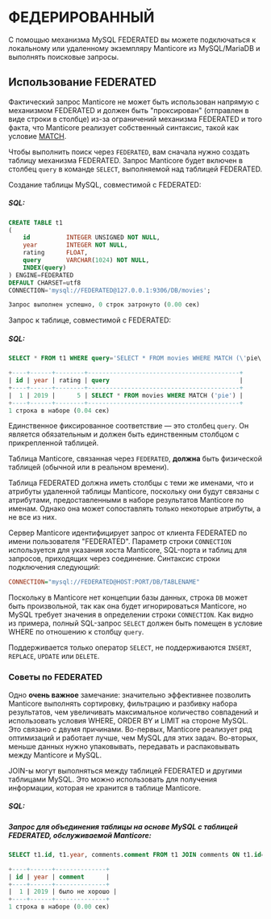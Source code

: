 # ФЕДЕРИРОВАННЫЙ

С помощью механизма MySQL FEDERATED вы можете подключаться к локальному или удаленному экземпляру Manticore из MySQL/MariaDB и выполнять поисковые запросы.

## Использование FEDERATED

Фактический запрос Manticore не может быть использован напрямую с механизмом FEDERATED и должен быть "проксирован" (отправлен в виде строки в столбце) из-за ограничений механизма FEDERATED и того факта, что Manticore реализует собственный синтаксис, такой как условие [MATCH](../Searching/Full_text_matching/Basic_usage.md).

Чтобы выполнить поиск через `FEDERATED`, вам сначала нужно создать таблицу механизма FEDERATED. Запрос Manticore будет включен в столбец `query` в команде `SELECT`, выполняемой над таблицей FEDERATED.

<!-- example create federated -->
Создание таблицы MySQL, совместимой с FEDERATED:


<!-- intro -->
##### SQL:

<!-- request SQL -->

```sql
CREATE TABLE t1
(
    id          INTEGER UNSIGNED NOT NULL,
    year        INTEGER NOT NULL,
    rating    	FLOAT,
    query       VARCHAR(1024) NOT NULL,
    INDEX(query)
) ENGINE=FEDERATED
DEFAULT CHARSET=utf8
CONNECTION='mysql://FEDERATED@127.0.0.1:9306/DB/movies';
```
<!-- response SQL-->

```sql
Запрос выполнен успешно, 0 строк затронуто (0.00 сек)
```
<!-- end -->

<!-- example select federated -->
Запрос к таблице, совместимой с FEDERATED:


<!-- intro -->
##### SQL:

<!-- request SQL -->

```sql
SELECT * FROM t1 WHERE query='SELECT * FROM movies WHERE MATCH (\'pie\')';
```

<!-- response SQL-->

```sql
+----+------+--------+------------------------------------------+
| id | year | rating | query                                    |
+----+------+--------+------------------------------------------+
|  1 | 2019 |      5 | SELECT * FROM movies WHERE MATCH ('pie') |
+----+------+--------+------------------------------------------+
1 строка в наборе (0.04 сек)
```
<!-- end -->

Единственное фиксированное соответствие — это столбец `query`. Он является обязательным и должен быть единственным столбцом с прикрепленной таблицей.

Таблица Manticore, связанная через `FEDERATED`, **должна** быть физической таблицей (обычной или в реальном времени).

Таблица FEDERATED должна иметь столбцы с теми же именами, что и атрибуты удаленной таблицы Manticore, поскольку они будут связаны с атрибутами, предоставленными в наборе результатов Manticore по именам. Однако она может сопоставлять только некоторые атрибуты, а не все из них.

Сервер Manticore идентифицирует запрос от клиента FEDERATED по имени пользователя "FEDERATED". Параметр строки `CONNECTION` используется для указания хоста Manticore, SQL-порта и таблиц для запросов, приходящих через соединение. Синтаксис строки подключения следующий:

```ini
CONNECTION="mysql://FEDERATED@HOST:PORT/DB/TABLENAME"
```

Поскольку в Manticore нет концепции базы данных, строка `DB` может быть произвольной, так как она будет игнорироваться Manticore, но MySQL требует значения в определении строки `CONNECTION`. Как видно из примера, полный SQL-запрос `SELECT` должен быть помещен в условие WHERE по отношению к столбцу `query`.

Поддерживается только оператор `SELECT`, не поддерживаются `INSERT`, `REPLACE`, `UPDATE` или `DELETE`.

### Советы по FEDERATED

Одно **очень важное** замечание: значительно эффективнее позволить Manticore выполнять сортировку, фильтрацию и разбивку набора результатов, чем увеличивать максимальное количество совпадений и использовать условия WHERE, ORDER BY и LIMIT на стороне MySQL. Это связано с двумя причинами. Во-первых, Manticore реализует ряд оптимизаций и работает лучше, чем MySQL для этих задач. Во-вторых, меньше данных нужно упаковывать, передавать и распаковывать между Manticore и MySQL.

<!-- example federated join -->
JOIN-ы могут выполняться между таблицей FEDERATED и другими таблицами MySQL. Это можно использовать для получения информации, которая не хранится в таблице Manticore.


<!-- intro -->
##### SQL:

<!-- request SQL -->
##### Запрос для объединения таблицы на основе MySQL с таблицей FEDERATED, обслуживаемой Manticore:

```sql
SELECT t1.id, t1.year, comments.comment FROM t1 JOIN comments ON t1.id=comments.post_id WHERE query='SELECT * FROM movies WHERE MATCH (\'pie\')';
```

<!-- response SQL-->

```sql
+----+------+--------------+
| id | year | comment      |
+----+------+--------------+
|  1 | 2019 | было не хорошо |
+----+------+--------------+
1 строка в наборе (0.00 сек)
```

<!-- end -->
<!-- proofread -->
